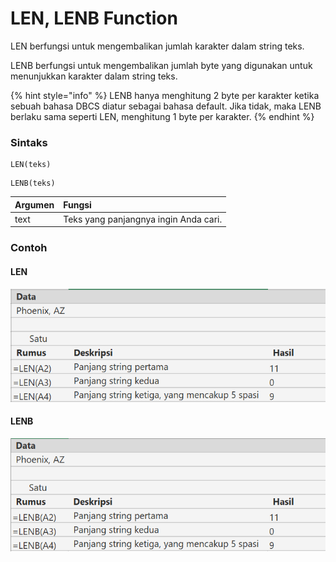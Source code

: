 # LEN, LENB Function

LEN berfungsi untuk mengembalikan jumlah karakter dalam string teks.

LENB berfungsi untuk mengembalikan jumlah byte yang digunakan untuk menunjukkan karakter dalam string teks.

{% hint style="info" %}
LENB hanya menghitung 2 byte per karakter ketika sebuah bahasa DBCS diatur sebagai bahasa default. Jika tidak, maka LENB berlaku sama seperti LEN, menghitung 1 byte per karakter.
{% endhint %}

### Sintaks

```text
LEN(teks)
```

```text
LENB(teks)
```

| Argumen | Fungsi |
| :--- | :--- |
| text | Teks yang panjangnya ingin Anda cari. |

### Contoh

#### LEN

![](../.gitbook/assets/image.png)

#### LENB

![](../.gitbook/assets/image%20%2820%29.png)


